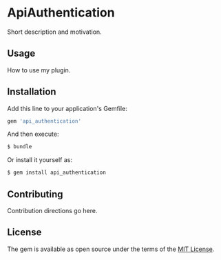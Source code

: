 # ApiAuthentication
Short description and motivation.

## Usage
How to use my plugin.

## Installation
Add this line to your application's Gemfile:

```ruby
gem 'api_authentication'
```

And then execute:
```bash
$ bundle
```

Or install it yourself as:
```bash
$ gem install api_authentication
```

## Contributing
Contribution directions go here.

## License
The gem is available as open source under the terms of the [MIT License](http://opensource.org/licenses/MIT).
